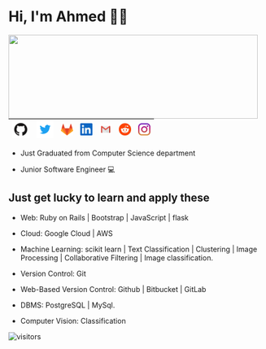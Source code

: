 # Hi, I'm Ahmed 👨‍💻

<img align="left" width="490" height="165" src="https://github-readme-stats.vercel.app/api?username=a-abdellatif98&show_icons=true&hide_border=false&line_height=20&title_color=f69673&icon_color=1b93c9&show_owner=true"/>
 
| [<img src="https://raw.githubusercontent.com/a-abdellatif98/a-abdellatif98/master/img/github.png" alt="github logo" width="34">](https://github.com/a-abdellatif98) |  [<img src="https://raw.githubusercontent.com/a-abdellatif98/a-abdellatif98/master/img/twitter.png" alt="twitter logo" width="34">](https://twitter.com/a_abdellatif98) |  [<img src="https://raw.githubusercontent.com/a-abdellatif98/a-abdellatif98/master/img/gitlab.png" alt="gitlab logo" width="24">](https://gitlab.com/a-abdellatif98) |  [<img src="https://github.com/a-abdellatif98/a-abdellatif98/blob/master/img/linkedin.jpeg" alt="linkedin logo" width="24">](https://www.linkedin.com/in/a-abdellatif/) |  [<img src="https://github.com/a-abdellatif98/a-abdellatif98/blob/master/img/gmail.jpeg" alt="gmail logo" width="24">](Ahmed.abdelatife@gmail.com) | [<img src="https://github.com/a-abdellatif98/a-abdellatif98/blob/master/img/reddit.jpg" alt="reddit logo" width="24">](https://www.reddit.com/user/aabdellatif98/) | [<img src="https://github.com/a-abdellatif98/a-abdellatif98/blob/master/img/instagram.jpg" alt="insta logo" width="24">](https://www.instagram.com/a_abdellatif98/) 
|---|---|---|---|---|---|---|


* Just Graduated from Computer Science department  

* Junior Software Engineer 💻

## Just get lucky to learn and apply these  

* Web: Ruby on Rails | Bootstrap | JavaScript | flask  

* Cloud: Google Cloud | AWS

* Machine Learning: scikit learn | Text Classification | Clustering | Image Processing | Collaborative Filtering | Image classification.

* Version Control: Git

* Web-Based Version Control: Github | Bitbucket | GitLab

* DBMS: PostgreSQL | MySql.

* Computer Vision: Classification  

 ![visitors](https://visitor-badge.laobi.icu/badge?page_id=a-abdellatif98.a-abdellatif98)

